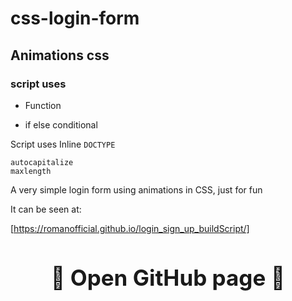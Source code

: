 # css-login-form

## Animations css 

### script uses 

* Function

* if else conditional 

Script uses Inline `DOCTYPE`

```
autocapitalize
maxlength

```
A very simple login form using animations in CSS, just for fun 


It can be seen at:

[https://romanofficial.github.io/login_sign_up_buildScript/]


<h3 style="text-align: center; font-size: 35px; border: none">
  <a href="https://github.com/romanofficial/login_sign_up_buildScript" target="_blank" style="text-decoration: none;">
    🔰 Open GitHub page 🔰
  </a>
</h3>
